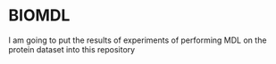 # BIOMDL
I am going to put the results of experiments of performing MDL on the protein dataset into this repository
